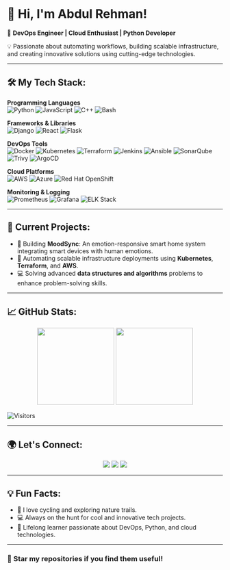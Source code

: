 # 👋 Hi, I'm Abdul Rehman!  

🚀 **DevOps Engineer | Cloud Enthusiast | Python Developer**  

💡 Passionate about automating workflows, building scalable infrastructure, and creating innovative solutions using cutting-edge technologies.  

---

## 🛠️ My Tech Stack:
**Programming Languages**  
<img src="https://img.shields.io/badge/-Python-3776AB?style=for-the-badge&logo=python&logoColor=white" alt="Python" />
<img src="https://img.shields.io/badge/-JavaScript-F7DF1E?style=for-the-badge&logo=javascript&logoColor=black" alt="JavaScript" />
<img src="https://img.shields.io/badge/-C++-00599C?style=for-the-badge&logo=cplusplus&logoColor=white" alt="C++" />
<img src="https://img.shields.io/badge/-Bash-4EAA25?style=for-the-badge&logo=gnu-bash&logoColor=white" alt="Bash" />

**Frameworks & Libraries**  
<img src="https://img.shields.io/badge/-Django-092E20?style=for-the-badge&logo=django&logoColor=white" alt="Django" />
<img src="https://img.shields.io/badge/-React-61DAFB?style=for-the-badge&logo=react&logoColor=black" alt="React" />
<img src="https://img.shields.io/badge/-Flask-000000?style=for-the-badge&logo=flask&logoColor=white" alt="Flask" />

**DevOps Tools**  
<img src="https://img.shields.io/badge/-Docker-2496ED?style=for-the-badge&logo=docker&logoColor=white" alt="Docker" />
<img src="https://img.shields.io/badge/-Kubernetes-326CE5?style=for-the-badge&logo=kubernetes&logoColor=white" alt="Kubernetes" />
<img src="https://img.shields.io/badge/-Terraform-7B42BC?style=for-the-badge&logo=terraform&logoColor=white" alt="Terraform" />
<img src="https://img.shields.io/badge/-Jenkins-D24939?style=for-the-badge&logo=jenkins&logoColor=white" alt="Jenkins" />
<img src="https://img.shields.io/badge/-Ansible-EE0000?style=for-the-badge&logo=ansible&logoColor=white" alt="Ansible" />
<img src="https://img.shields.io/badge/-SonarQube-4E9BCD?style=for-the-badge&logo=sonarqube&logoColor=white" alt="SonarQube" />
<img src="https://img.shields.io/badge/-Trivy-EE4C2C?style=for-the-badge&logo=trivy&logoColor=white" alt="Trivy" />
<img src="https://img.shields.io/badge/-ArgoCD-EA7B32?style=for-the-badge&logo=argo&logoColor=white" alt="ArgoCD" />

**Cloud Platforms**  
<img src="https://img.shields.io/badge/-AWS-232F3E?style=for-the-badge&logo=amazon-aws&logoColor=white" alt="AWS" />
<img src="https://img.shields.io/badge/-Azure-0078D4?style=for-the-badge&logo=microsoft-azure&logoColor=white" alt="Azure" />
<img src="https://img.shields.io/badge/-Red%20Hat%20OpenShift-EE0000?style=for-the-badge&logo=red-hat-open-shift&logoColor=white" alt="Red Hat OpenShift" />

**Monitoring & Logging**  
<img src="https://img.shields.io/badge/-Prometheus-E6522C?style=for-the-badge&logo=prometheus&logoColor=white" alt="Prometheus" />
<img src="https://img.shields.io/badge/-Grafana-F46800?style=for-the-badge&logo=grafana&logoColor=white" alt="Grafana" />
<img src="https://img.shields.io/badge/-ELK%20Stack-005571?style=for-the-badge&logo=elastic&logoColor=white" alt="ELK Stack" />

---

## 🚀 Current Projects:
- 🌟 Building **MoodSync**: An emotion-responsive smart home system integrating smart devices with human emotions.  
- 🔧 Automating scalable infrastructure deployments using **Kubernetes**, **Terraform**, and **AWS**.  
- 💻 Solving advanced **data structures and algorithms** problems to enhance problem-solving skills.  

---

## 📈 GitHub Stats:
<div align="center">
  <img height="180em" src="https://github-readme-stats.vercel.app/api?username=abdulrehman996&show_icons=true&theme=radical&hide_border=true" />
  <img height="180em" src="https://github-readme-stats.vercel.app/api/top-langs/?username=abdulrehman996&layout=compact&theme=radical&hide_border=true" />
</div>

![Visitors](https://visitor-badge.laobi.icu/badge?page_id=abdulrehman996.abdulrehman996)

---

## 🌍 Let's Connect:
<p align="center">
  <a href="https://linkedin.com/in/rehmanjaffar"><img src="https://img.shields.io/badge/-LinkedIn-0077B5?style=for-the-badge&logo=linkedin&logoColor=white"/></a>
  <a href="mailto:abdurrehman9968@gmail.com"><img src="https://img.shields.io/badge/-Gmail-D14836?style=for-the-badge&logo=gmail&logoColor=white"/></a>
  <a href="https://abdulrehman.dev"><img src="https://img.shields.io/badge/-Portfolio-000000?style=for-the-badge&logo=about-dot-me&logoColor=white"/></a>
</p>

---

## 💡 Fun Facts:
- 🚴 I love cycling and exploring nature trails.  
- 💻 Always on the hunt for cool and innovative tech projects.  
- 🎯 Lifelong learner passionate about DevOps, Python, and cloud technologies.  

---

### 🌟 Star my repositories if you find them useful!
